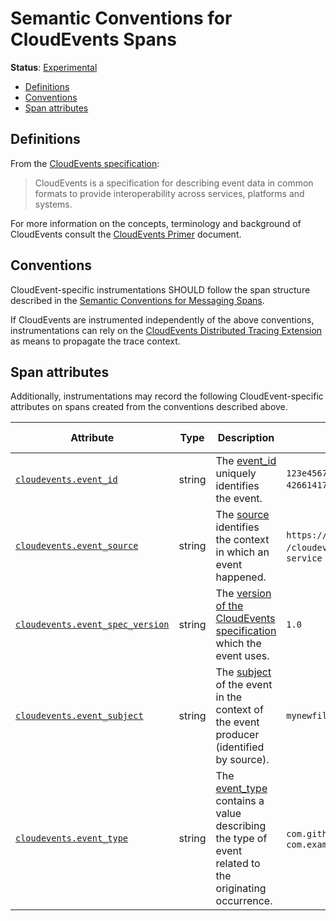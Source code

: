 <!--- Hugo front matter used to generate the website version of this page:
linkTitle: CloudEvents Spans
--->

# Semantic Conventions for CloudEvents Spans

**Status**: [Experimental][DocumentStatus]

<!-- prettier-ignore-start -->

<!-- toc -->

- [Definitions](#definitions)
- [Conventions](#conventions)
- [Span attributes](#span-attributes)

<!-- tocstop -->

<!-- prettier-ignore-end -->

## Definitions

From the
[CloudEvents specification](https://github.com/cloudevents/spec/blob/v1.0.2/cloudevents/spec.md#overview):

> CloudEvents is a specification for describing event data in common formats
> to provide interoperability across services, platforms and systems.

For more information on the concepts, terminology and background of CloudEvents
consult the
[CloudEvents Primer](https://github.com/cloudevents/spec/blob/v1.0.2/cloudevents/primer.md)
document.

## Conventions

CloudEvent-specific instrumentations SHOULD follow the span structure described in
the [Semantic Conventions for Messaging Spans](../messaging/messaging-spans.md).

If CloudEvents are instrumented independently of the above conventions,
instrumentations can rely on the
[CloudEvents Distributed Tracing Extension](https://github.com/cloudevents/spec/blob/v1.0.2/cloudevents/extensions/distributed-tracing.md)
as means to propagate the trace context.

## Span attributes

Additionally, instrumentations may record the following CloudEvent-specific
attributes on spans created from the conventions described above.

<!-- prettier-ignore-start -->
<!-- semconv span.cloudevents -->
<!-- NOTE: THIS TEXT IS AUTOGENERATED. DO NOT EDIT BY HAND. -->
<!-- see templates/registry/markdown/snippet.md.j2 -->
<!-- prettier-ignore-start -->
<!-- markdownlint-capture -->
<!-- markdownlint-disable -->

| Attribute  | Type | Description  | Examples  | [Requirement Level](https://opentelemetry.io/docs/specs/semconv/general/attribute-requirement-level/) | Stability |
|---|---|---|---|---|---|
| [`cloudevents.event_id`](/docs/attributes-registry/cloudevents.md) | string | The [event_id](https://github.com/cloudevents/spec/blob/v1.0.2/cloudevents/spec.md#id) uniquely identifies the event. | `123e4567-e89b-12d3-a456-426614174000`; `0001` | `Required` | ![Experimental](https://img.shields.io/badge/-experimental-blue) |
| [`cloudevents.event_source`](/docs/attributes-registry/cloudevents.md) | string | The [source](https://github.com/cloudevents/spec/blob/v1.0.2/cloudevents/spec.md#source-1) identifies the context in which an event happened. | `https://github.com/cloudevents`; `/cloudevents/spec/pull/123`; `my-service` | `Required` | ![Experimental](https://img.shields.io/badge/-experimental-blue) |
| [`cloudevents.event_spec_version`](/docs/attributes-registry/cloudevents.md) | string | The [version of the CloudEvents specification](https://github.com/cloudevents/spec/blob/v1.0.2/cloudevents/spec.md#specversion) which the event uses. | `1.0` | `Recommended` | ![Experimental](https://img.shields.io/badge/-experimental-blue) |
| [`cloudevents.event_subject`](/docs/attributes-registry/cloudevents.md) | string | The [subject](https://github.com/cloudevents/spec/blob/v1.0.2/cloudevents/spec.md#subject) of the event in the context of the event producer (identified by source). | `mynewfile.jpg` | `Recommended` | ![Experimental](https://img.shields.io/badge/-experimental-blue) |
| [`cloudevents.event_type`](/docs/attributes-registry/cloudevents.md) | string | The [event_type](https://github.com/cloudevents/spec/blob/v1.0.2/cloudevents/spec.md#type) contains a value describing the type of event related to the originating occurrence. | `com.github.pull_request.opened`; `com.example.object.deleted.v2` | `Recommended` | ![Experimental](https://img.shields.io/badge/-experimental-blue) |

<!-- markdownlint-restore -->
<!-- prettier-ignore-end -->
<!-- END AUTOGENERATED TEXT -->
<!-- endsemconv -->
<!-- prettier-ignore-end -->

[DocumentStatus]: https://opentelemetry.io/docs/specs/otel/document-status
